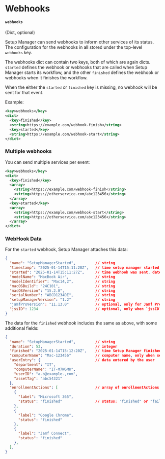 # Webhooks

#### `webhooks`

(Dict, optional)

Setup Manager can send webhooks to inform other services of its status. The configuration for the webhooks in all stored under the top-level `webhooks` key.

The webhooks dict can contain two keys, both of which are again dicts. `started` defines the webhook or webhooks that are called when Setup Manager starts its workflow, and the other `finished` defines the webhook or webhooks when it finishes the workflow.

When the either the `started` or `finished` key is missing, no webhook will be sent for that event.

Example:

```xml
<key>webhooks</key>
<dict>
  <key>finished</key>
  <string>https://example.com/webhook-finish</string>
  <key>started</key>
  <string>https://example.com/webhook-start</string>
</dict>
```

### Multiple webhooks

You can send multiple services per event:

```xml
<key>webhooks</key>
<dict>
  <key>finished</key>
  <array>
    <string>https://example.com/webhook-finish</string>
    <string>https://otherservice.com/abc123456</string>
  </array>
  <key>started</key>
  <array>
    <string>https://example.com/webhook-start</string>
    <string>https://otherservice.com/abc123456</string>
  </array>
</dict>
```

### WebHook Data

For the `started` webhook, Setup Manager attaches this data:

```json
{
  "name": "SetupManagerStarted",         // string
  "timestamp": "2025-01-14T15:11:28Z",   // time setup manager started, date as string, iso8601
  "started": "2025-01-14T15:11:27Z",     // time webhook was sent, date as string, iso8601 
  "modelName": "MacBook Air",            // string
  "modelIdentifier": "Mac14,2",          // string
  "macOSBuild": "24C101",                // string
  "macOSVersion": "15.2.0",              // string
  "serialNumber": "ABCD1234DE",          // string
  "setupManagerVersion": "1.2"           // string
  "jamfProVersion": "11.13.0"            // optional, only for Jamf Pro, string
  "jssID": 1234                          // optional, only when `jssID` is set in profile, string
}
```

The data for the `finished` webhook includes the same as above, with some additional fields:

```json
{
  "name": "SetupManagerStarted",         // string
  "duration": 53,                        // integer
  "finished": "2025-01-14T15:12:20Z",    // time Setup Manager finished, date as string, iso8601
  "computerName": "Mac-123456"           // computer name, only when set through Setup Manager
  "userEntry": {                         // data entered by the user
    "department": "IT",
    "computerName": "IT-M7WGMK",
    "userID": "a.b@example.,com",
    "assetTag": "abc54321"
  },
  "enrollmentActions": [                 // array of enrollmentActions with status
    {
      "label": "Microsoft 365",
      "status": "finished"               // status: "finished" or "failed"
    },
    {
      "label": "Google Chrome",
      "status": "finished"
    },
    {
      "label": "Jamf Connect",
      "status": "finished"
    },
  ],
}
```



